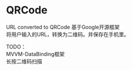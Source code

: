 # QRCode
URL converted to QRCode
基于Google开源框架</br>将用户输入的URL，转换为二维码。并保存在手机里。

TODO：</br>MVVM-DataBinding框架</br>长按二维码扫描
